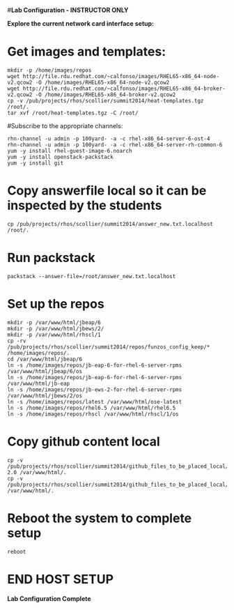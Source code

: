 #**Lab Configuration - INSTRUCTOR ONLY**

**Explore the current network card interface setup:**

# Get images and templates:

    mkdir -p /home/images/repos
    wget http://file.rdu.redhat.com/~calfonso/images/RHEL65-x86_64-node-v2.qcow2 -O /home/images/RHEL65-x86_64-node-v2.qcow2
    wget http://file.rdu.redhat.com/~calfonso/images/RHEL65-x86_64-broker-v2.qcow2 -O /home/images/RHEL65-x86_64-broker-v2.qcow2
    cp -v /pub/projects/rhos/scollier/summit2014/heat-templates.tgz /root/.
    tar xvf /root/heat-templates.tgz -C /root/

#Subscribe to the appropriate channels:

    rhn-channel -u admin -p 100yard- -a -c rhel-x86_64-server-6-ost-4
    rhn-channel -u admin -p 100yard- -a -c rhel-x86_64-server-rh-common-6
    yum -y install rhel-guest-image-6.noarch
    yum -y install openstack-packstack
    yum -y install git


# Copy answerfile local so it can be inspected by the students

    cp /pub/projects/rhos/scollier/summit2014/answer_new.txt.localhost /root/.

# Run packstack

    packstack --answer-file=/root/answer_new.txt.localhost


# Set up the repos

    mkdir -p /var/www/html/jbeap/6
    mkdir -p /var/www/html/jbews/2/
    mkdir -p /var/www/html/rhscl/1
    cp -rv /pub/projects/rhos/scollier/summit2014/repos/funzos_config_keep/* /home/images/repos/.
    cd /var/www/html/jbeap/6
    ln -s /home/images/repos/jb-eap-6-for-rhel-6-server-rpms /var/www/html/jbeap/6/os
    ln -s /home/images/repos/jb-eap-6-for-rhel-6-server-rpms /var/www/html/jb-eap
    ln -s /home/images/repos/jb-ews-2-for-rhel-6-server-rpms /var/www/html/jbews/2/os
    ln -s /home/images/repos/latest /var/www/html/ose-latest
    ln -s /home/images/repos/rhel6.5 /var/www/html/rhel6.5
    ln -s /home/images/repos/rhscl /var/www/html/rhscl/1/os

# Copy github content local

    cp -v /pub/projects/rhos/scollier/summit2014/github_files_to_be_placed_local/enterprise-2.0 /var/www/html/.
    cp -v /pub/projects/rhos/scollier/summit2014/github_files_to_be_placed_local/openshift.sh /var/www/html/.
    

# Reboot the system to complete setup

    reboot

# END HOST SETUP
             

**Lab Configuration Complete**

<!--BREAK-->